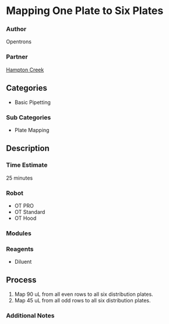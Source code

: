 # Mapping One Plate to Six Plates

### Author
Opentrons

### Partner
[Hampton Creek](www.hamptoncreek.com)

## Categories
* Basic Pipetting

### Sub Categories
* Plate Mapping


## Description


### Time Estimate
25 minutes

### Robot
* OT PRO 
* OT Standard
* OT Hood

### Modules


### Reagents
* Diluent

## Process
1. Map 90 uL from all even rows to all six distribution plates.
2. Map 45 uL from all odd rows to all six distribution plates.


### Additional Notes